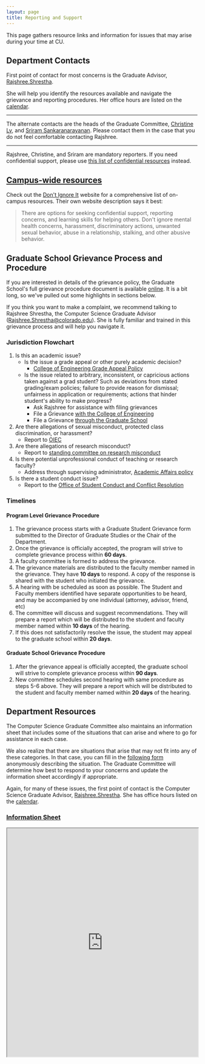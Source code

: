 ```yaml
---
layout: page
title: Reporting and Support
---
```


This page gathers resource links and information for issues that may arise during your time at CU.

<div class="alert alert-primary accent-section" role="alert">
<h2>Department Contacts</h2>
<p>First point of contact for most concerns is the Graduate Advisor, <a href="mailto:Rajshree.Shrestha@colorado.edu" class="alert-link">Rajshree.Shrestha</a>.</p>

<p>She will help you identify the resources available and navigate the grievance and reporting procedures. Her office hours are listed on the <a href="http://calendar.bouldercsgrads.org" class="alert-link">calendar</a>.</p>
<hr>
The alternate contacts are the heads of the Graduate Committee, <a href="mailto:qin.lv@colorado.edu" class="alert-link">Christine Lv</a>, and  <a href="mailto:srirams@Colorado.EDU" class="alert-link">Sriram Sankaranarayanan</a>. Please contact them in the case that you do not feel comfortable contacting Rajshree.
<hr>
<p>Rajshree, Christine, and Sriram are mandatory reporters. If you need confidential support, please use <a href="https://www.colorado.edu/dontignoreit/get-support" class="alert-link">this list of confidential resources</a> instead.</p>

</div>

## [Campus-wide resources](https://www.colorado.edu/dontignoreit)

Check out the [Don't Ignore It](https://www.colorado.edu/dontignoreit) website for a comprehensive list of on-campus resources. Their own website description says it best:

> There are options for seeking confidential support, reporting concerns, and learning skills for helping others. Don't ignore mental health concerns, harassment, discriminatory actions, unwanted sexual behavior, abuse in a relationship, stalking, and other abusive behavior.

## Graduate School Grievance Process and Procedure

If you are interested in details of the grievance policy, the Graduate School's full grievance procedure document is available [online](https://www.colorado.edu/graduateschool/sites/default/files/attached-files/grievance_process_and_procedures_2019_final.pdf). It is a bit long, so we've pulled out some highlights in sections below. 

If you think you want to make a complaint, we recommend talking to Rajshree Shrestha, the Computer Science Graduate Advisor ([Rajshree.Shrestha@colorado.edu](mailto:Rajshree.Shrestha@colorado.edu)). She is fully familiar and trained in this grievance process and will help you navigate it. 

### Jurisdiction Flowchart
1. Is this an academic issue? 
    * Is the issue a grade appeal or other purely academic decision?
       - [College of Engineering Grade Appeal Policy](https://www.colorado.edu/engineering-facultystaff/college-rules-policies/grade-appeal-policy)
    * Is the issue related to arbitrary, inconsistent, or capricious actions taken against a grad student? Such as deviations from stated grading/exam policies; failure to provide reason for dismissal; unfairness in application or requirements; actions that hinder student's ability to make progress?
       - Ask Rajshree for assistance with filing grievances
       - File a Grievance [with the College of Engineering](https://www.colorado.edu/engineering-facultystaff/rules-policies/grievance)
       - File a Grievance [through the Graduate School](https://www.colorado.edu/graduateschool/sites/default/files/attached-files/grievance_process_and_procedures_2019_final.pdf)
2. Are there allegations of sexual misconduct, protected class discrimination, or harassment?
   - Report to [OIEC](https://www.colorado.edu/oiec/reporting-resolution-options)
3. Are there allegations of research misconduct? 
   - Report to [standing committee on research misconduct](https://www.colorado.edu/researchinnovation/rcr/research-misconduct)
4. Is there potential unprofessional conduct of teaching or research faculty?
   - Address through supervising administrator, [Academic Affairs policy](https://www.colorado.edu/bfa/sites/default/files/attached-files/PRDJanuary16_2013.pdf)
5. Is there a student conduct issue?
   - Report to the [Office of Student Conduct and Conflict Resolution](https://www.colorado.edu/sccr/)

### Timelines

#### Program Level Grievance Procedure
1. The grievance process starts with a Graduate Student Grievance form submitted to the Director of Graduate Studies or the Chair of the Department. 
2. Once the grievance is officially accepted, the program will strive to complete grievance process within **60 days**. 
3. A faculty committee is formed to address the grievance.
4. The grievance materials are distributed to the faculty member named in the grievance. They have **10 days** to respond. A copy of the response is shared with the student who initiated the grievance.
5. A hearing with be scheduled as soon as possible. The Student and Faculty members identified have separate opportunities to be heard, and may be accompanied by one individual (attorney, advisor, friend, etc)
6. The committee will discuss and suggest recommendations. They will prepare a report which will be distributed to the student and faculty member named within **10 days** of the hearing.
7. If this does not satisfactorily resolve the issue, the student may appeal to the graduate school within **20 days**.

#### Graduate School Grievance Procedure
1. After the grievance appeal is officially accepted, the graduate school will strive to complete grievance process within **90 days**. 
2. New committee schedules second hearing with same procedure as steps 5-6 above. They will prepare a report which will be distributed to the student and faculty member named within **20 days** of the hearing.

## Department Resources

The Computer Science Graduate Committee also maintains an information sheet that includes some of the situations that can arise and where to go for assistance in each case. 

We also realize that there are situations that arise that may not fit into any of these categories. In that case, you can fill in the [following form](https://goo.gl/forms/gKzOG6FW5YjK5iPl2) anonymously describing the situation. The Graduate Committee will determine how best to respond to your concerns and update the information sheet accordingly if appropriate.  

Again, for many of these issues, the first point of contact is the Computer Science Graduate Advisor, <a href="mailto:Rajshree.Shrestha@colorado.edu" class="alert-link">Rajshree.Shrestha</a>. She has office hours listed on the [calendar](http://calendar.bouldercsgrads.org). 

### [Information Sheet](https://docs.google.com/spreadsheets/d/1YTOLZOpuj23N8yaGRU8nt1GnUl1DfldE9waAtDHNIdc/edit?usp=sharing)
<iframe src="https://docs.google.com/spreadsheets/d/e/2PACX-1vRGBowqXOuYsRD1sAKAm9e1BRUHm6JxfRH1N8fXt6CiDWTPqkJ3i5POMLbmQyEZTgg4KT5hUd7zq63E/pubhtml?gid=0&amp;single=true&amp;widget=true&amp;headers=false" style="width: 100%; height: 600px"></iframe>
